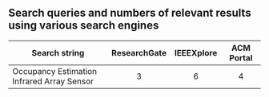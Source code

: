 ## Search queries and numbers of relevant results using various search engines

Search string | ResearchGate | IEEEXplore | ACM Portal | 
-- | :--: | :--: | :--:
Occupancy Estimation Infrared Array Sensor | 3 | 6 | 4
